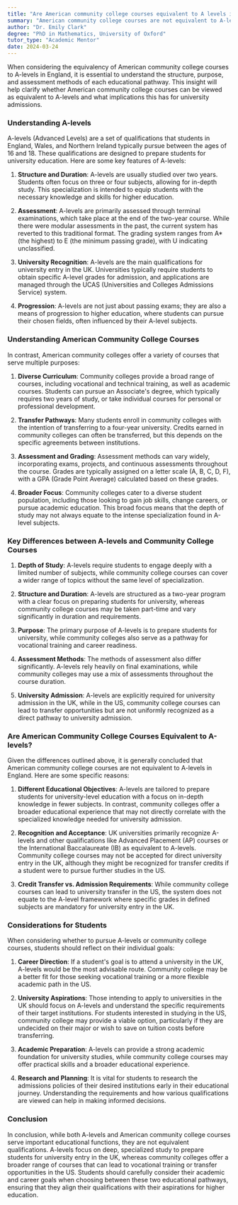 ```yaml
---
title: "Are American community college courses equivalent to A levels in England?"
summary: "American community college courses are not equivalent to A-levels in England, as they serve different educational purposes and assessment methods."
author: "Dr. Emily Clark"
degree: "PhD in Mathematics, University of Oxford"
tutor_type: "Academic Mentor"
date: 2024-03-24
---
```


When considering the equivalency of American community college courses to A-levels in England, it is essential to understand the structure, purpose, and assessment methods of each educational pathway. This insight will help clarify whether American community college courses can be viewed as equivalent to A-levels and what implications this has for university admissions.

### Understanding A-levels

A-levels (Advanced Levels) are a set of qualifications that students in England, Wales, and Northern Ireland typically pursue between the ages of 16 and 18. These qualifications are designed to prepare students for university education. Here are some key features of A-levels:

1. **Structure and Duration**: A-levels are usually studied over two years. Students often focus on three or four subjects, allowing for in-depth study. This specialization is intended to equip students with the necessary knowledge and skills for higher education.

2. **Assessment**: A-levels are primarily assessed through terminal examinations, which take place at the end of the two-year course. While there were modular assessments in the past, the current system has reverted to this traditional format. The grading system ranges from A* (the highest) to E (the minimum passing grade), with U indicating unclassified.

3. **University Recognition**: A-levels are the main qualifications for university entry in the UK. Universities typically require students to obtain specific A-level grades for admission, and applications are managed through the UCAS (Universities and Colleges Admissions Service) system.

4. **Progression**: A-levels are not just about passing exams; they are also a means of progression to higher education, where students can pursue their chosen fields, often influenced by their A-level subjects.

### Understanding American Community College Courses

In contrast, American community colleges offer a variety of courses that serve multiple purposes:

1. **Diverse Curriculum**: Community colleges provide a broad range of courses, including vocational and technical training, as well as academic courses. Students can pursue an Associate's degree, which typically requires two years of study, or take individual courses for personal or professional development.

2. **Transfer Pathways**: Many students enroll in community colleges with the intention of transferring to a four-year university. Credits earned in community colleges can often be transferred, but this depends on the specific agreements between institutions.

3. **Assessment and Grading**: Assessment methods can vary widely, incorporating exams, projects, and continuous assessments throughout the course. Grades are typically assigned on a letter scale (A, B, C, D, F), with a GPA (Grade Point Average) calculated based on these grades.

4. **Broader Focus**: Community colleges cater to a diverse student population, including those looking to gain job skills, change careers, or pursue academic education. This broad focus means that the depth of study may not always equate to the intense specialization found in A-level subjects.

### Key Differences between A-levels and Community College Courses

1. **Depth of Study**: A-levels require students to engage deeply with a limited number of subjects, while community college courses can cover a wider range of topics without the same level of specialization.

2. **Structure and Duration**: A-levels are structured as a two-year program with a clear focus on preparing students for university, whereas community college courses may be taken part-time and vary significantly in duration and requirements.

3. **Purpose**: The primary purpose of A-levels is to prepare students for university, while community colleges also serve as a pathway for vocational training and career readiness.

4. **Assessment Methods**: The methods of assessment also differ significantly. A-levels rely heavily on final examinations, while community colleges may use a mix of assessments throughout the course duration.

5. **University Admission**: A-levels are explicitly required for university admission in the UK, while in the US, community college courses can lead to transfer opportunities but are not uniformly recognized as a direct pathway to university admission.

### Are American Community College Courses Equivalent to A-levels?

Given the differences outlined above, it is generally concluded that American community college courses are not equivalent to A-levels in England. Here are some specific reasons:

1. **Different Educational Objectives**: A-levels are tailored to prepare students for university-level education with a focus on in-depth knowledge in fewer subjects. In contrast, community colleges offer a broader educational experience that may not directly correlate with the specialized knowledge needed for university admission.

2. **Recognition and Acceptance**: UK universities primarily recognize A-levels and other qualifications like Advanced Placement (AP) courses or the International Baccalaureate (IB) as equivalent to A-levels. Community college courses may not be accepted for direct university entry in the UK, although they might be recognized for transfer credits if a student were to pursue further studies in the US.

3. **Credit Transfer vs. Admission Requirements**: While community college courses can lead to university transfer in the US, the system does not equate to the A-level framework where specific grades in defined subjects are mandatory for university entry in the UK.

### Considerations for Students

When considering whether to pursue A-levels or community college courses, students should reflect on their individual goals:

1. **Career Direction**: If a student's goal is to attend a university in the UK, A-levels would be the most advisable route. Community college may be a better fit for those seeking vocational training or a more flexible academic path in the US.

2. **University Aspirations**: Those intending to apply to universities in the UK should focus on A-levels and understand the specific requirements of their target institutions. For students interested in studying in the US, community college may provide a viable option, particularly if they are undecided on their major or wish to save on tuition costs before transferring.

3. **Academic Preparation**: A-levels can provide a strong academic foundation for university studies, while community college courses may offer practical skills and a broader educational experience.

4. **Research and Planning**: It is vital for students to research the admissions policies of their desired institutions early in their educational journey. Understanding the requirements and how various qualifications are viewed can help in making informed decisions.

### Conclusion

In conclusion, while both A-levels and American community college courses serve important educational functions, they are not equivalent qualifications. A-levels focus on deep, specialized study to prepare students for university entry in the UK, whereas community colleges offer a broader range of courses that can lead to vocational training or transfer opportunities in the US. Students should carefully consider their academic and career goals when choosing between these two educational pathways, ensuring that they align their qualifications with their aspirations for higher education.
    